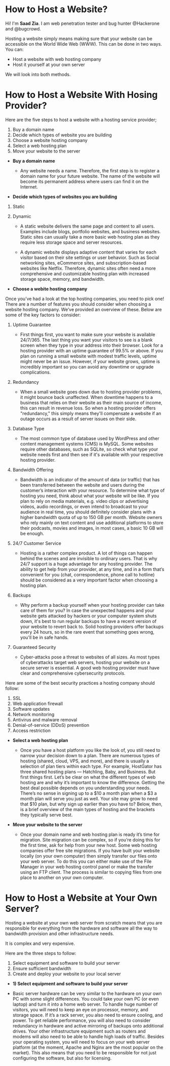 # How to Host a Website?

Hi! I'm **Saad Zia**. I am web penetration tester and bug hunter @Hackerone and @bugcrowd.

Hosting a website simply means making sure that your website can be accessible on the World Wide Web (WWW). This can be done in two ways. You can: 
   - Host a website with web hosting company
   - Host it yourself at your own server
 
 We will look into both methods.
 
 # How to Host a Website With Hosing Provider?
 
Here are the five steps to host a website with a hosting service provider; 
 
1) Buy a domain name
2) Decide which types of website you are building
3) Choose a website hosting company
4) Select a web hosting plan
5) Move your website to the server


- **Buy a domain name**
     - Any website needs a name. Therefore, the first step is to register a domain name for your future website. The name of the website will become its permanent address where users can find it on the Internet.
     
- **Decide which types of websites you are building**    
  
 1) Static
 2) Dynamic
 
    - A static website delivers the same page and content to all users.
Examples include blogs, portfolio websites, and business websites. Static sites can usually take a more basic web hosting plan as they require less storage space and server resources.
    
    - A dynamic website displays adaptive content that varies for each visitor based on their site settings or user behavior. Such as Social networking sites, eCommerce sites, and subscription-based websites like Netflix.
Therefore, dynamic sites often need a more comprehensive and customizable hosting plan with increased storage space, memory, and bandwidth.

- **Choose a webite hosting company**

Once you’ve had a look at the top hosting companies, you need to pick one! There are a number of features you should consider when choosing a website hosting company.
We’ve provided an overview of these. Below are some of the key factors to consider:

   1) Uptime Guarantee
        - First things first, you want to make sure your website is available 24/7/365. The last thing you want your visitors to see is a blank screen when they type in your address into their browser. Look for a hosting provider with an uptime guarantee of 99.5% or above. If you plan on running a small website with modest traffic levels, uptime might never be an issue. However, if your website grows, uptime is incredibly important so you can avoid any downtime or upgrade complications.
 
   2) Redundancy
      - When a small website goes down due to hosting provider problems, it might bounce back unaffected. When downtime happens to a business that relies on their website as their main source of income, this can result in revenue loss. So when a hosting provider offers "redundancy," this simply means they'll compensate a website if an outage occurs as a result of server issues on their side.

   3) Database Type
      - The most common type of database used by WordPress and other content management systems (CMS) is MySQL. Some websites require other databases, such as SQLite, so check what type your website needs first and then see if it's available with your respective hosting provider.

   4) Bandwidth Offering
      - Bandwidth is an indicator of the amount of data (or traffic) that has been transferred between the website and users during the customer’s interaction with your resource. To determine what type of hosting you need, think about what your website will be like. If you plan to rely on media materials, e.g. video clips or advertising videos, audio recordings, or even intend to broadcast to your audience in real time, you should definitely consider plans with a higher bandwidth quota of up to 150 GB per month. Website owners who rely mainly on text content and use additional platforms to store their podcasts, movies and images, in most cases, a basic 10 GB will be enough.
 
   5) 24/7 Customer Service
      - Hosting is a rather complex product. A lot of things can happen behind the scenes and are invisible to ordinary users. That is why 24/7 support is a huge advantage for any hosting provider. The ability to get help from your provider, at any time, and in a form that’s convenient for you (chat, correspondence, phone call to hotline) should be considered as a very important factor when choosing a hosting plan.

   6) Backups
      - Why perform a backup yourself when your hosting provider can take care of them for you? In case the unexpected happens and your website gets attacked by hackers or your computer system shuts down, it's best to run regular backups to have a recent version of your website to revert back to. Solid hosting providers offer backups every 24 hours, so in the rare event that something goes wrong, you'll be in safe hands.
  
  7) Guaranteed Security 
     - Cyber-attacks pose a threat to websites of all sizes. As most types of cyberattacks target web servers, hosting your website on a secure server is essential. A good web hosting provider must have clear and comprehensive cybersecurity protocols. 

Here are some of the best security practices a hosting company should follow:  

1) SSL
2) Web application firewall
3) Software updates
4) Network monitoring
5) Antivirus and malware removal
6) Denial-of-service (DDoS) prevention
7) Access restriction

- **Select a web hosting plan**

   - Once you have a host platform you like the look of, you still need to narrow your decision down to a plan. There are numerous types of hosting (shared, cloud, VPS, and more), and there is usually a selection of plan tiers within each type. For example, HostGator has three shared hosting plans — Hatchling, Baby, and Business.
But first things first. Let’s be clear on what the different types of web hosting are and why it’s important to know the difference. Getting the best deal possible depends on you understanding your needs. There’s no sense in signing up to a $10 a month plan when a $3 a month plan will serve you just as well. Your site may grow to need that $10 plan, but why sign up earlier than you have to?
Below, then, is a brief overview of the main types of hosting and the brackets they typically serve best.

- **Move your website to the server**

    - Once your domain name and web hosting plan is ready it’s time for migration. Site migration can be complex, so if you’re doing this for the first time, ask for help from your new host. Some web hosting companies offer free site migrations.
If you have built your website locally (on your own computer) then simply transfer our files onto your web server. To do this you can either make use of the File Manager in your web hosting control panel or make the transfer using an FTP client.
The process is similar to copying files from one place to another on your own computer.

 # How to Host a Website at Your Own Server?
 Hosting a website at your own web server from scratch means that you are responsible for everything from the hardware and software all the way to bandwidth provision and other infrastructure needs.

It is complex and very expensive.

Here are the three steps to follow:

1.	Select equipment and software to build your server
2.	Ensure sufficient bandwidth
3.	Create and deploy your website to your local server

- **1) Select equipment and software to build your server**

- Basic server hardware can be very similar to the hardware on your own PC with some slight differences. You could take your own PC (or even laptop) and turn it into a home web server.
To handle huge number of visitors, you will need to keep an eye on processor, memory, and storage space. If it’s a rack server, you also need to ensure cooling, and power.
To get reliable performance, you will also need to consider redundancy in hardware and active mirroring of backups onto additional drives.
Your other infrastructure equipment such as routers and modems will also need to be able to handle high loads of traffic.
Besides your operating system, you will need to focus on your web server platform (at the moment, Apache and Nginx are the most popular on the market). This also means that you need to be responsible for not just configuring the software, but also for licensing.


